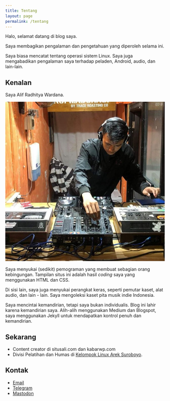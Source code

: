 ```yaml
---
title: Tentang
layout: page
permalink: /tentang
---
```

Halo, selamat datang di blog saya.

Saya membagikan pengalaman dan pengetahuan yang diperoleh selama ini. 

Saya biasa mencatat tentang operasi sistem Linux. Saya juga mengabadikan pengalaman saya terhadap peladen, Android, audio, dan lain-lain.

## Kenalan
Saya Alif Radhitya Wardana.

<img class="avatar right" src="/assets/alifradhitya.jpg">

Saya menyukai (sedikit) pemograman yang membuat sebagian orang kebingungan. Tampilan situs ini adalah hasil _coding_ saya yang menggunakan HTML dan CSS. 

Di sisi lain, saya juga menyukai perangkat keras, seperti pemutar kaset, alat audio, dan lain - lain. Saya mengoleksi kaset pita musik indie Indonesia.

Saya mencintai kemandirian, tetapi saya bukan individualis. Blog ini lahir karena kemandirian saya. Alih-alih menggunakan Medium dan Blogspot, saya menggunakan Jekyll untuk mendapatkan kontrol penuh dan kemandirian.

## Sekarang
- Content creator di situsali.com dan kabarwp.com
- Divisi Pelatihan dan Humas di [Kelompok Linux Arek Suroboyo](https://klas.or.id/).

## Kontak
- [Email](mailto:al1r4d@riseup.net)
- [Telegram](https://t.me/al1r4d)
- [Mastodon](https://pegelinux.top/@al1r4d)


